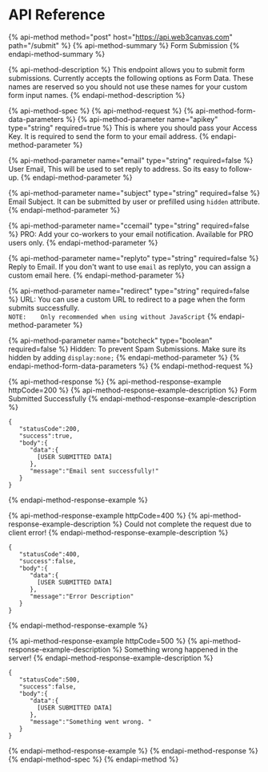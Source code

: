 # API Reference



{% api-method method="post" host="https://api.web3canvas.com" path="/submit" %}
{% api-method-summary %}
Form Submission
{% endapi-method-summary %}

{% api-method-description %}
This endpoint allows you to submit form submissions. Currently accepts the following options as Form Data. These names are reserved so you should not use these names for your custom form input names.
{% endapi-method-description %}

{% api-method-spec %}
{% api-method-request %}
{% api-method-form-data-parameters %}
{% api-method-parameter name="apikey" type="string" required=true %}
This is where you should pass your Access Key. It is required to send the form to your email address.
{% endapi-method-parameter %}

{% api-method-parameter name="email" type="string" required=false %}
User Email, This will be used to set reply to address. So its easy to follow-up.
{% endapi-method-parameter %}

{% api-method-parameter name="subject" type="string" required=false %}
Email Subject. It can be submitted by user or prefilled using `hidden` attribute. 
{% endapi-method-parameter %}

{% api-method-parameter name="ccemail" type="string" required=false %}
PRO: Add your co-workers to your email notification.  Available for PRO users only. 
{% endapi-method-parameter %}

{% api-method-parameter name="replyto" type="string" required=false %}
Reply to Email. If you don't want to use `email` as replyto, you can assign a custom email here. 
{% endapi-method-parameter %}

{% api-method-parameter name="redirect" type="string" required=false %}
URL: You can use a custom URL to redirect to a page when the form submits successfully.   
`NOTE:   
Only recommended when using without JavaScript`
{% endapi-method-parameter %}

{% api-method-parameter name="botcheck" type="boolean" required=false %}
  Hidden: To prevent Spam Submissions. Make sure its hidden by adding `display:none;`
{% endapi-method-parameter %}
{% endapi-method-form-data-parameters %}
{% endapi-method-request %}

{% api-method-response %}
{% api-method-response-example httpCode=200 %}
{% api-method-response-example-description %}
Form Submitted Successfully
{% endapi-method-response-example-description %}

```
{
   "statusCode":200,
   "success":true,
   "body":{
      "data":{
        [USER SUBMITTED DATA]
      },
      "message":"Email sent successfully!"
   }
}

```
{% endapi-method-response-example %}

{% api-method-response-example httpCode=400 %}
{% api-method-response-example-description %}
Could not complete the request due to client error!
{% endapi-method-response-example-description %}

```
{
   "statusCode":400,
   "success":false,
   "body":{
      "data":{
        [USER SUBMITTED DATA]
      },
      "message":"Error Description"
   }
}

```
{% endapi-method-response-example %}

{% api-method-response-example httpCode=500 %}
{% api-method-response-example-description %}
Something wrong happened in the server!
{% endapi-method-response-example-description %}

```
{
   "statusCode":500,
   "success":false,
   "body":{
      "data":{
        [USER SUBMITTED DATA]
      },
      "message":"Something went wrong. "
   }
}
```
{% endapi-method-response-example %}
{% endapi-method-response %}
{% endapi-method-spec %}
{% endapi-method %}

